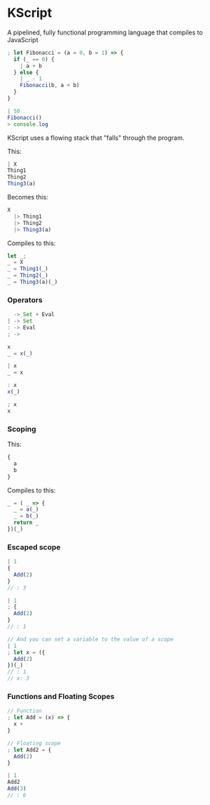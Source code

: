 # KScript

A pipelined, fully functional programming language that compiles to JavaScript

```js
; let Fibonacci = (a = 0, b = 1) => {
  if (_ == 0) {
    | a + b
  } else {
    | _ - 1
    Fibonacci(b, a + b)
  }
}

| 50
Fibonacci()
> console.log
```

KScript uses a flowing stack that "falls" through the program.

This:

```js
| X
Thing1
Thing2
Thing3(a)
```

Becomes this:

```js
X
  |> Thing1
  |> Thing2
  |> Thing3(a)
```

Compiles to this:

```js
let _;
_ = X
_ = Thing1(_)
_ = Thing2(_)
_ = Thing3(a)(_)
```

### Operators

```js
  -> Set + Eval
| -> Set
: -> Eval
; ->

x
_ = x(_)

| x
_ = x

: x
x(_)

; x
x
```

### Scoping

This:

```js
{
  a
  b
}
```

Compiles to this:

```js
_ = ( _ => {
  _ = a(_)
  _ = b(_)
  return _
})(_)
```

### Escaped scope

```js
| 1
{
  Add(2)
}
// : 3

| 1
; {
  Add(2)
}
// : 1

// And you can set a variable to the value of a scope
| 1
; let x = ({
  Add(2)
})(_)
// : 1
// x: 3
```

### Functions and Floating Scopes

```js
// Function
; let Add = (x) => {
  x +
}

// Floating scope
; let Add2 = {
  Add(2)
}

| 1
Add2
Add(3)
// : 6
```
